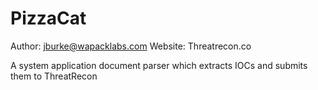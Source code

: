 PizzaCat
========
Author: jburke@wapacklabs.com
Website: Threatrecon.co

A system application document parser which extracts IOCs and submits them to ThreatRecon
